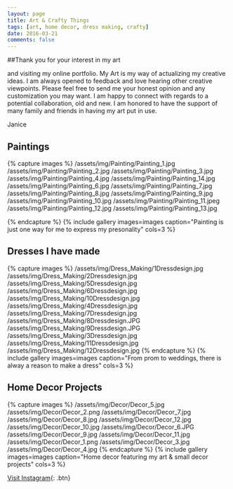 ```yaml
---
layout: page
title: Art & Crafty Things
tags: [art, home decor, dress making, crafty]
date: 2016-03-21
comments: false
---
```


##Thank you for your interest in my art 

and visiting my online portfolio. My Art is my way of actualizing my creative ideas. I am always opened to feedback and love hearing other creative viewpoints. Please feel free to send me your honest opinion and any customization you may want. I am happy to connect with regards to a potential collaboration, old and new. I am honored to have the support of many family and friends in having my art put in use. 

Janice

## Paintings

{% capture images %}
	/assets/img/Painting/Painting_1.jpg
	/assets/img/Painting/Painting_2.jpg
	/assets/img/Painting/Painting_3.jpg
	/assets/img/Painting/Painting_4.jpg
	/assets/img/Painting/Painting_14.jpg
	/assets/img/Painting/Painting_6.jpg
	/assets/img/Painting/Painting_7.jpg
	/assets/img/Painting/Painting_8.jpg
	/assets/img/Painting/Painting_9.jpg
	/assets/img/Painting/Painting_10.jpg
	/assets/img/Painting/Painting_11.jpeg
	/assets/img/Painting/Painting_12.jpg
	/assets/img/Painting/Painting_13.jpg

{% endcapture %}
{% include gallery images=images caption="Painting is just one way for me to express my presonality" cols=3 %}


## Dresses I have made 

{% capture images %}
	/assets/img/Dress_Making/1Dressdesign.jpg
	/assets/img/Dress_Making/2Dressdesign.jpg
	/assets/img/Dress_Making/5Dressdesign.jpg
	/assets/img/Dress_Making/6Dressdesign.jpg
	/assets/img/Dress_Making/10Dressdesign.jpg
	/assets/img/Dress_Making/4Dressdesign.jpg
	/assets/img/Dress_Making/7Dressdesign.jpg
	/assets/img/Dress_Making/8Dressdesign.JPG
	/assets/img/Dress_Making/9Dressdesign.JPG
	/assets/img/Dress_Making/3Dressdesign.jpg
	/assets/img/Dress_Making/11Dressdesign.jpg
	/assets/img/Dress_Making/12Dressdesign.jpg
{% endcapture %}
{% include gallery images=images caption="From prom to weddings, there is alway a reason to make a dress" cols=3 %}


## Home Decor Projects

{% capture images %}
	/assets/img/Decor/Decor_5.jpg
	/assets/img/Decor/Decor_2.png
	/assets/img/Decor/Decor_7.jpg
	/assets/img/Decor/Decor_8.jpg
	/assets/img/Decor/Decor_12.jpg
	/assets/img/Decor/Decor_10.jpg
	/assets/img/Decor/Decor_6.JPG
	/assets/img/Decor/Decor_9.jpg
	/assets/img/Decor/Decor_11.jpg
	/assets/img/Decor/Decor_1.png
	/assets/img/Decor/Decor_3.jpg
	/assets/img/Decor/Decor_4.jpg
{% endcapture %}
{% include gallery images=images caption="Home decor featuring my art & small decor projects" cols=3 %}

      
[Visit Instagram](https://www.instagram.com/missjaytang/){: .btn}
